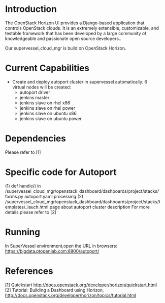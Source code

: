 Introduction
=======
The OpenStack Horizon UI provides a Django-based application that controls OpenStack clouds.
It is an extremely extensible, customizable, and testable framework that has been developed
by a large community of knowledgeable and passionate open source developers..

Our supervessel_cloud_mgr is build on OpenStack Horizon.

Current Capabilities
========
 - Create and deploy autoport cluster in supervessel automatically. 6 virtual nodes will be created:
     - autoport driver
     - jenkins master
     - jenkins slave on rhel x86
     - jenkins slave on rhel power
     - jenkins slave on ubuntu x86
     - jenkins slave on ubuntu power

Dependencies
========
Please refer to [1]

Specific code for Autoport
========
(1) def handle() in /supervessel_cloud_mgr/openstack_dashboard/dashboards/project/stacks/forms.py
   autoport.yaml processing
(2) /supervessel_cloud_mgr/openstack_dashboard/dashboards/project/stacks/templates/_lauch.html
   page about autoport cluster description
For more details please refer to [2]

Running
========
In SuperVessel environment,open the URL in browsers:
   https://bigdata.ptopenlab.com:8800/autoport/

References
=======
[1] Quickstart http://docs.openstack.org/developer/horizon/quickstart.html
[2] Tutorial: Building a Dashboard using Horizon, http://docs.openstack.org/developer/horizon/topics/tutorial.html
